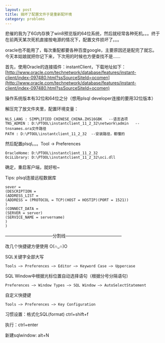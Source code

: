 ```yaml
---
layout: post
title: 搞坏了配置文件于是重新配环境
category: problems
---
```


悲催的我为了6G内存换了win8预览版的64位系统，然后就经常各种死机。。。终于在前两天某次死机直接按电源的情况下，配置文件损坏了。。。

oracle也不能用了，每次重配都要各种百度google，主要原因还是配完了就忘。今天本姑娘就把你记下来，下次用的时候也方便查找不是……

首先，使用Oracle的连接插件：instantClient，下载地址如下：[http://www.oracle.com/technetwork/database/features/instant-client/index-097480.html?ssSourceSiteId=ocomen](http://www.oracle.com/technetwork/database/features/instant-client/index-097480.html?ssSourceSiteId=ocomen)

操作系统版本有32位和64位之分（想用plsql developer连接的要用32位版本）

解压完了放文件夹里，配置环境变量：


    NLS_LANG : SIMPLIFIED CHINESE_CHINA.ZHS16GBK   --语言选项
    TNS_ADMIN : D:\PTOOL\instantclient_11_2_32\network\admin   --tnsnames.ora文件路径
    PATH : D:\PTOOL\instantclient_11_2_32  --安装路径，都懂的


然后配置plsql。。。Tool -> Preferences

    OracleHome: D:\PTOOL\instantclient_11_2_32
    OciLibrary: D:\PTOOL\instantclient_11_2_32\oci.dll

确定，重启客户端，就好啦~

Tips: plsql连接远程数据库

    sever =
    (DESCRIPTION =
    (ADDRESS_LIST =
    (ADDRESS = (PROTOCOL = TCP)(HOST = HOSTIP)(PORT = 1521))
    )
    (CONNECT_DATA =
    (SERVER = server)
    (SERVICE_NAME = servername)
    )
    )

———————————分割线—————————————

改几个快捷键方便使用 O(∩_∩)O

SQL关键字全部大写

    Tools –> Preferences –> Editor –> Keyword Case –> Uppercase

SQL Window中根据光标位置自动选择语句（根据分号分隔语句）

    Preferences –> Window Types –> SQL Window –> AutoSelectStatement

自定义快捷键

    Tools –> Preferences –> Key Configuration

习惯设置：格式化SQL(format) ctrl+shift+f

执行：ctrl+enter

新建sqlwindow: alt+N
